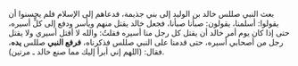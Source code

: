 بعث النبي صللس خالد بن الوليد إلى بني جذيمة، فدعاهم إلى الإسلام فلم يحسنوا أن يقولوا: أسلمنا، يقولون: صبأنا صبأنا، فجعل خالد يقتل منهم ويأسر ودفع إلى كلٍّ أسيره، حتى إذا كان يوم أمر خالد أن يقتل كل رجل منا أسيره فقلتُ: والله لا أقتل أسيري ولا يقتل رجل من أصحابي أسيره، حتى قدمنا على النبي صللس فذكرناه، **فرفع النبي** صللس **يده**، فقال: (اللهم إني أبرأ إليك مما صنع خالد ـ مرتين).